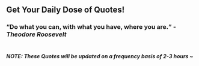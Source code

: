 ## Get Your Daily Dose of Quotes!
### <q>Do what you can, with what you have, where you are.</q> -<em>Theodore Roosevelt</em> <br><br>
##### NOTE: These Quotes will be updated on a frequency basis of 2-3 hours ~
